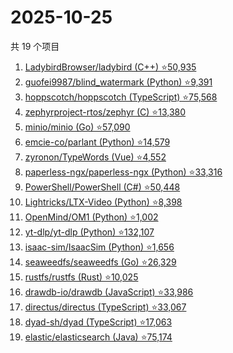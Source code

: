 # 2025-10-25

共 19 个项目

<!-- BEGIN GITHUB -->
<!-- 最后更新时间 2025-10-25 10:17:30 +0800 -->
1. [LadybirdBrowser/ladybird (C++) ⭐50,935](https://github.com/LadybirdBrowser/ladybird)
1. [guofei9987/blind_watermark (Python) ⭐9,391](https://github.com/guofei9987/blind_watermark)
1. [hoppscotch/hoppscotch (TypeScript) ⭐75,568](https://github.com/hoppscotch/hoppscotch)
1. [zephyrproject-rtos/zephyr (C) ⭐13,380](https://github.com/zephyrproject-rtos/zephyr)
1. [minio/minio (Go) ⭐57,090](https://github.com/minio/minio)
1. [emcie-co/parlant (Python) ⭐14,579](https://github.com/emcie-co/parlant)
1. [zyronon/TypeWords (Vue) ⭐4,552](https://github.com/zyronon/TypeWords)
1. [paperless-ngx/paperless-ngx (Python) ⭐33,316](https://github.com/paperless-ngx/paperless-ngx)
1. [PowerShell/PowerShell (C#) ⭐50,448](https://github.com/PowerShell/PowerShell)
1. [Lightricks/LTX-Video (Python) ⭐8,398](https://github.com/Lightricks/LTX-Video)
1. [OpenMind/OM1 (Python) ⭐1,002](https://github.com/OpenMind/OM1)
1. [yt-dlp/yt-dlp (Python) ⭐132,107](https://github.com/yt-dlp/yt-dlp)
1. [isaac-sim/IsaacSim (Python) ⭐1,656](https://github.com/isaac-sim/IsaacSim)
1. [seaweedfs/seaweedfs (Go) ⭐26,329](https://github.com/seaweedfs/seaweedfs)
1. [rustfs/rustfs (Rust) ⭐10,025](https://github.com/rustfs/rustfs)
1. [drawdb-io/drawdb (JavaScript) ⭐33,986](https://github.com/drawdb-io/drawdb)
1. [directus/directus (TypeScript) ⭐33,067](https://github.com/directus/directus)
1. [dyad-sh/dyad (TypeScript) ⭐17,063](https://github.com/dyad-sh/dyad)
1. [elastic/elasticsearch (Java) ⭐75,174](https://github.com/elastic/elasticsearch)
<!-- END GITHUB -->